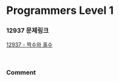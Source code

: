 # Programmers Level 1

### 12937 문제링크

[12937 - 짝수와 홀수](https://school.programmers.co.kr/learn/courses/30/lessons/12937)

<br>

### Comment
